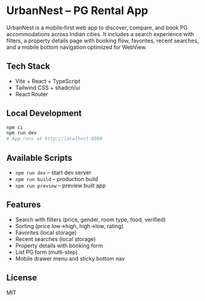 # UrbanNest – PG Rental App

UrbanNest is a mobile‑first web app to discover, compare, and book PG accommodations across Indian cities. It includes a search experience with filters, a property details page with booking flow, favorites, recent searches, and a mobile bottom navigation optimized for WebView.

## Tech Stack
- Vite + React + TypeScript
- Tailwind CSS + shadcn/ui
- React Router

## Local Development
```bash
npm ci
npm run dev
# App runs at http://localhost:8080
```

## Available Scripts
- `npm run dev` – start dev server
- `npm run build` – production build
- `npm run preview` – preview built app

## Features
- Search with filters (price, gender, room type, food, verified)
- Sorting (price low→high, high→low, rating)
- Favorites (local storage)
- Recent searches (local storage)
- Property details with booking form
- List PG form (multi-step)
- Mobile drawer menu and sticky bottom nav

## License
MIT
